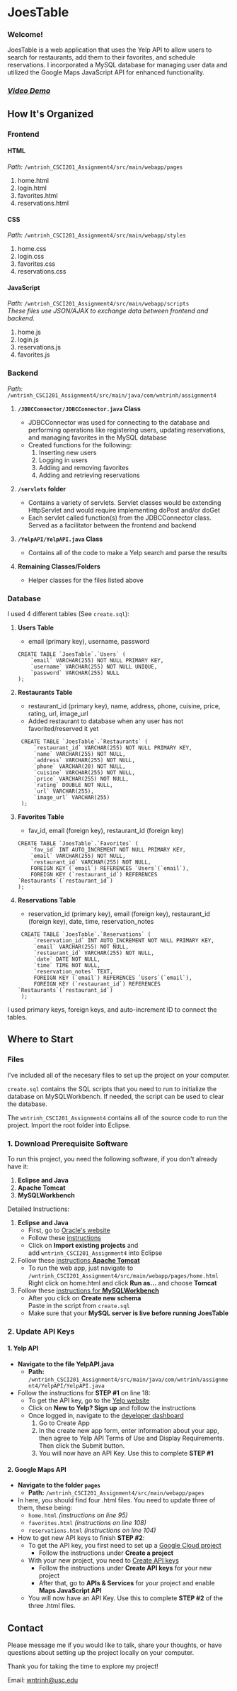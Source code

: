 # JoesTable #

### Welcome!
JoesTable is a web application that uses the Yelp API to allow users to search for restaurants, add them to their favorites, and schedule reservations. I incorporated a MySQL database for managing user data and utilized the Google Maps JavaScript API for enhanced functionality.

### [*Video Demo*](https://drive.google.com/file/d/1XXOo4iwsc3NZHsGc9SCGoblmNQzPA3PS/view?usp=share_link)

## How It's Organized
### Frontend
#### HTML  
*Path:* `/wntrinh_CSCI201_Assignment4/src/main/webapp/pages`
1. home.html
2. login.html
3. favorites.html
4. reservations.html

#### CSS  
*Path:* `/wntrinh_CSCI201_Assignment4/src/main/webapp/styles`
1. home.css
2. login.css
3. favorites.css
4. reservations.css

#### JavaScript  
*Path:* `/wntrinh_CSCI201_Assignment4/src/main/webapp/scripts`  
*These files use JSON/AJAX to exchange data between frontend and backend.*
1. home.js
2. login.js
3. reservations.js
4. favorites.js

### Backend
*Path:* `/wntrinh_CSCI201_Assignment4/src/main/java/com/wntrinh/assignment4`

1. **`/JDBCConnector/JDBCConnector.java` Class**
   - JDBCConnector was used for connecting to the database and performing operations like registering users, updating reservations, and managing favorites in the MySQL database
   - Created functions for the following:
        1. Inserting new users
        2. Logging in users
        3. Adding and removing favorites
        4. Adding and retrieving reservations

2. **`/servlets` folder**
   - Contains a variety of servlets. Servlet classes would be extending HttpServlet and would require implementing doPost and/or doGet
   - Each servlet called function(s) from the JDBCConnector class. Served as a facilitator between the frontend and backend

3. **`/YelpAPI/YelpAPI.java` Class**
   - Contains all of the code to make a Yelp search and parse the results

4. **Remaining Classes/Folders**
   - Helper classes for the files listed above

### Database

I used 4 different tables (See `create.sql`):

1. **Users Table**
   - email (primary key), username, password
    ```
    CREATE TABLE `JoesTable`.`Users` (
        `email` VARCHAR(255) NOT NULL PRIMARY KEY,
        `username` VARCHAR(255) NOT NULL UNIQUE,
        `password` VARCHAR(255) NULL
    );
    ```

3. **Restaurants Table**
   - restaurant_id (primary key), name, address, phone, cuisine, price, rating, url, image_url
   - Added restaurant to database when any user has not favorited/reserved it yet
   ```
    CREATE TABLE `JoesTable`.`Restaurants` (
        `restaurant_id` VARCHAR(255) NOT NULL PRIMARY KEY,
        `name` VARCHAR(255) NOT NULL,
        `address` VARCHAR(255) NOT NULL,
        `phone` VARCHAR(20) NOT NULL,
        `cuisine` VARCHAR(255) NOT NULL,
        `price` VARCHAR(255) NOT NULL,
        `rating` DOUBLE NOT NULL,
        `url` VARCHAR(255),
        `image_url` VARCHAR(255)
    );
    ```

5. **Favorites Table**
   - fav_id, email (foreign key), restaurant_id (foreign key)
    ```
   CREATE TABLE `JoesTable`.`Favorites` (
        `fav_id` INT AUTO_INCREMENT NOT NULL PRIMARY KEY,
        `email` VARCHAR(255) NOT NULL,
        `restaurant_id` VARCHAR(255) NOT NULL,
        FOREIGN KEY (`email`) REFERENCES `Users`(`email`),
        FOREIGN KEY (`restaurant_id`) REFERENCES `Restaurants`(`restaurant_id`)
    );
    ```

7. **Reservations Table**
   - reservation_id (primary key), email (foreign key), restaurant_id (foreign key), date, time, reservation_notes
   ```
    CREATE TABLE `JoesTable`.`Reservations` (
        `reservation_id` INT AUTO_INCREMENT NOT NULL PRIMARY KEY,
        `email` VARCHAR(255) NOT NULL,
        `restaurant_id` VARCHAR(255) NOT NULL,
        `date` DATE NOT NULL,
        `time` TIME NOT NULL,
        `reservation_notes` TEXT,
        FOREIGN KEY (`email`) REFERENCES `Users`(`email`),
        FOREIGN KEY (`restaurant_id`) REFERENCES `Restaurants`(`restaurant_id`)
    );
    ```

I used primary keys, foreign keys, and auto-increment ID to connect the tables.

## Where to Start
### Files
I've included all of the necesary files to set up the project on your computer.

`create.sql` contains the SQL scripts that you need to run to initialize the database on MySQLWorkbench. If needed, the script can be used to clear the database.

The `wntrinh_CSCI201_Assignment4` contains all of the source code to run the project. Import the root folder into Eclipse.

### 1. Download Prerequisite Software
To run this project, you need the following software, if you don't already have it:
1. **Eclipse and Java**
2. **Apache Tomcat**
3. **MySQLWorkbench**

Detailed Instructions:
1. **Eclipse and Java**
    - First, go to [Oracle's website](https://www.oracle.com/java/technologies/javase/jdk14-archive-downloads.html)  
    - Follow these [instructions](https://drive.google.com/file/d/1xY0-Z2JT5bFnYH3TKrszN_dVyEerzcd5/view?usp=share_link)
    - Click on **Import existing projects** and  
    add `wntrinh_CSCI201_Assignment4` into Eclipse
2. Follow these [instructions **Apache Tomcat**](https://drive.google.com/file/d/1Qs9pA3fTu_dE-V4iQIC9I6NMxb5TOueU/view?usp=share_link)  
    - To run the web app, just navigate to  
    `/wntrinh_CSCI201_Assignment4/src/main/webapp/pages/home.html`  
    Right click on home.html and click **Run as...** and choose **Tomcat**
3. Follow these [instructions for **MySQLWorkbench**](https://drive.google.com/file/d/1-n8eYSOoo3LMX_hRUv7fxwZ_uR_R_R5w/view?usp=share_link)
    - After you click on **Create new schema**  
    Paste in the script from `create.sql`
    - Make sure that your **MySQL server is live before running JoesTable**

### 2. Update API Keys

#### 1. Yelp API
- **Navigate to the file YelpAPI.java**
  - **Path:** `/wntrinh_CSCI201_Assignment4/src/main/java/com/wntrinh/assignment4/YelpAPI/YelpAPI.java`
- Follow the instructions for **STEP #1** on line 18:
  - To get the API key, go to the [Yelp website](https://www.yelp.com/login?return_url=https%3A%2F%2Fwww.yelp.com%2Fseeyousoon%3Ffsid%3D5VnJEHtFy72kywB6_Wlmqg)
  - Click on **New to Yelp? Sign up** and follow the instructions
  - Once logged in, navigate to the [developer dashboard](https://www.yelp.com/developers/v3/manage_app)
    1. Go to Create App
    2. In the create new app form, enter information about your app, then agree to Yelp API Terms of Use and Display Requirements. Then click the Submit button.
    3. You will now have an API Key. Use this to complete **STEP #1**

#### 2. Google Maps API
- **Navigate to the folder `pages`**
  - **Path:** `/wntrinh_CSCI201_Assignment4/src/main/webapp/pages`
- In here, you should find four .html files. You need to update three of them, these being:
  - `home.html` *(instructions on line 95)*
  - `favorites.html` *(instructions on line 108)*
  - `reservations.html` *(instructions on line 104)*
- How to get new API keys to finish **STEP #2**:
  - To get the API key, you first need to set up a [Google Cloud project](https://developers.google.com/maps/documentation/javascript/cloud-setup)
    - Follow the instructions under **Create a project**
  - With your new project, you need to [Create API keys](https://developers.google.com/maps/documentation/javascript/get-api-key)
    - Follow the instructions under **Create API keys** for your new project
    - After that, go to **APIs & Services** for your project and enable **Maps JavaScript API**
  - You will now have an API Key. Use this to complete **STEP #2** of the three .html files.

## Contact

Please message me if you would like to talk, share your thoughts, or have questions about setting up the project locally on your computer.  

Thank you for taking the time to explore my project!

Email: [wntrinh@usc.edu](mailto:wntrinh@usc.edu)
